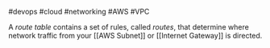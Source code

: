 #devops 
#cloud 
#networking 
#AWS 
#VPC 

A _route table_ contains a set of rules, called _routes_, that determine where network traffic from your [[AWS Subnet]] or [[Internet Gateway]] is directed.


